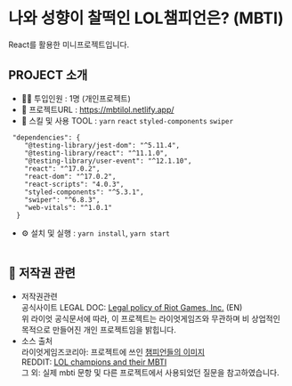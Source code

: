 # 나와 성향이 찰떡인 LOL챔피언은? (MBTI)
React를 활용한 미니프로젝트입니다. <br />

## PROJECT 소개
- 👩‍💻 투입인원 : 1명 (개인프로젝트)
- 🔗 프로젝트URL : https://mbtilol.netlify.app/
- 🔨 스킬 및 사용 TOOL : `yarn` `react` `styled-components` `swiper`
```
 "dependencies": {
    "@testing-library/jest-dom": "^5.11.4",
    "@testing-library/react": "^11.1.0",
    "@testing-library/user-event": "^12.1.10",
    "react": "^17.0.2",
    "react-dom": "^17.0.2",
    "react-scripts": "4.0.3",
    "styled-components": "^5.3.1",
    "swiper": "^6.8.3",
    "web-vitals": "^1.0.1"
  }
  ```
- ⚙ 설치 및 실행 : `yarn install`, `yarn start`<br/><br>
 
## 📒 저작권 관련
- 저작권관련<br/>
공식사이트 LEGAL DOC: [Legal policy of Riot Games, Inc.](https://www.riotgames.com/en/legal) (EN) <br/>
위 라이엇 공식문서에 따라, 이 프로젝트는 라이엇게임즈와 무관하며 비 상업적인 목적으로 만들어진 개인 프로젝트임을 밝힙니다.<br/>
- 소스 출처 <br/>
라이엇게임즈코리아: 프로젝트에 쓰인 [챔피언들의 이미지](https://kr.leagueoflegends.com/ko-kr/champions/) <br/>
REDDIT: [LOL champions and their MBTI](https://www.reddit.com/r/leagueoflegends/comments/5nxj7f/lol_champions_and_their_mbti/) <br/>
그 외: 실제 mbti 문항 및 다른 프로젝트에서 사용되었던 질문을 참고하였습니다. <br/><br/>
